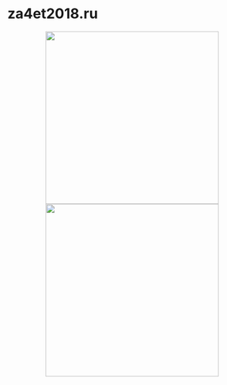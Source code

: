 # za4et2018.ru

<p align="center">
  <img src="https://za4et2018.ru/static/images/ques/jrnls.gif" width="350"/>
  <img src="https://za4et2018.ru/static/images/ques/lbrr.gif" width="350"/>
</p>
